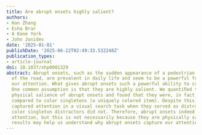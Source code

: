 ```yaml
---
title: Are abrupt onsets highly salient?
authors:
- Han Zhang
- Esha Brar
- A Kane York
- John Jonides
date: '2025-01-01'
publishDate: '2025-06-22T02:49:33.532248Z'
publication_types:
- article-journal
doi: 10.1037/xhp0001329
abstract: Abrupt onsets, such as the sudden appearance of a pedestrian on one side
  of the road, are prevalent in daily life and seem to be a powerful force in capturing
  our attention. What gives abrupt onsets such a powerful ability to capture our attention?
  One common assumption is that they are highly salient. We quantiﬁed the level of
  physical salience of abrupt onsets and found that they were, in fact, less salient
  compared to color singletons (a uniquely colored item). Despite this, abrupt onsets
  captured attention in a visual search task when they served as distractors, whereas
  color singleton distractors did not. Therefore, abrupt onsets indeed strongly capture
  attention, but this is not necessarily because they are physically salient. These
  results may help us understand why abrupt onsets capture our attention.
---
```


